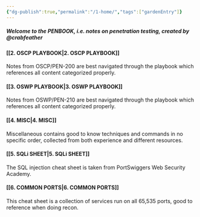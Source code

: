```yaml
---
{"dg-publish":true,"permalink":"/1-home/","tags":["gardenEntry"]}
---
```


##### Welcome to the PENBOOK, i.e. notes on penetration testing, created by @crabfeather

#### [[2. OSCP PLAYBOOK\|2. OSCP PLAYBOOK]]
Notes from OSCP/PEN-200 are best navigated through the playbook which references all content categorized properly.

#### [[3. OSWP PLAYBOOK\|3. OSWP PLAYBOOK]]
Notes from OSWP/PEN-210 are best navigated through the playbook which references all content categorized properly.

#### [[4. MISC\|4. MISC]]
Miscellaneous contains good to know techniques and commands in no specific order, collected from both experience and different resources.

#### [[5. SQLi SHEET\|5. SQLi SHEET]]
The SQL injection cheat sheet is taken from PortSwiggers Web Security Academy.

#### [[6. COMMON PORTS\|6. COMMON PORTS]]
This cheat sheet is a collection of services run on all 65,535 ports, good to reference when doing recon.
